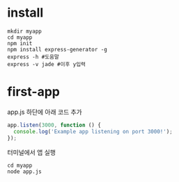 # install

```cli
mkdir myapp
cd myapp
npm init
npm install express-generator -g
express -h #도움말
express -v jade #이후 y입력
```

# first-app
app.js 하단에 아래 코드 추가
```javascript
app.listen(3000, function () {
  console.log('Example app listening on port 3000!');
});
```

터미널에서 앱 실행
```cli
cd myapp
node app.js
```
